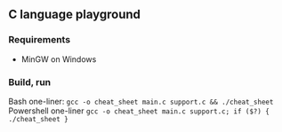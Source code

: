 ## C language playground

### Requirements 
- MinGW on Windows

### Build, run
Bash one-liner: `gcc -o cheat_sheet main.c support.c && ./cheat_sheet`
Powershell one-liner `gcc -o cheat_sheet main.c support.c; if ($?) { ./cheat_sheet }`
